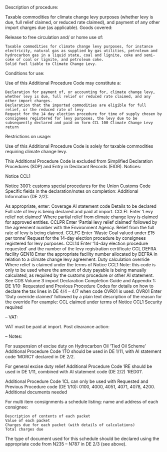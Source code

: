 Description of procedure:

Taxable commodities for climate change levy purposes (whether levy is due, full relief claimed, or reduced rate claimed), and payment of any other import charges due (as applicable).
Goods covered:

Release to free circulation and/ or home use of:

    Taxable commodities for climate change levy purposes, for instance electricity, natural gas as supplied by gas utilities, petroleum and hydrocarbon gas in a liquid state, coal and lignite, coke and semi-coke of coal or lignite, and petroleum coke.
    Solid fuel liable to Climate Change Levy.

Conditions for use:

Use of this Additional Procedure Code may constitute a:

    Declaration for payment of, or accounting for, climate change levy, whether levy is due, full relief or reduced rate claimed, and any other import charges.
    Declaration that the imported commodities are eligible for full relief, or the reduced rate of levy
    Request for the 14 day election procedure for time of supply chosen by consignees registered for levy purposes, the levy due to be subsequently declared and paid on form CCL 100 Climate Change Levy return

Restrictions on usage:

Use of this Additional Procedure Code is solely for taxable commodities requiring climate change levy.

This Additional Procedure Code is excluded from Simplified Declaration Procedures (SDP) and Entry in Declarant Records (EIDR).
Notices:

Notice CCL1

Notice 3001: customs special procedures for the Union Customs Code
Specific fields in the declaration/notes on completion:
Additional Information (DE 2/2):

As appropriate, enter:
Coverage 	AI statement code 	Details to be declared
Full rate of levy is being declared and paid at import. 	CCLFL 	Enter ‘Levy relief not claimed’
Where partial relief from climate change levy is claimed for approved entities. 	CCLPR 	Enter ‘Partial levy relief claimed’ followed by the agreement number with the Environment Agency.
Relief from the full rate of levy is being claimed. 	CCLFC 	Enter ‘Waste Coal valued under £15 per tonne’
Request for the 14-day election procedure by consignees registered for levy purposes. 	CCL14 	Enter ‘14-day election procedure requested’ and the number of the levy registration certificate
CCL DEFRA facility 	GEN18 	Enter the appropriate facility number allocated by DEFRA in relation to a climate change levy agreement.
Duty calculation override
Where relief is claimed under the terms of Notice CCL1
Note: this code is only to be used where the amount of duty payable is being manually calculated, as required by the customs procedure or other AI statement.
See CDS Volume 3 import Declaration Completion Guide and Appendix 1: DE 1/10: Requested and Previous Procedure Codes for details on how to declare the tax lines in DE 4/4 – 4/7 when code OVR01 is used. 	OVR01 	Enter ‘Duty override claimed’ followed by a plain text description of the reason for the override
For example: CCL claimed under terms of Notice CCL1
Security required

–
VAT:

VAT must be paid at import.
Post clearance action:

–
Notes:

For suspension of excise duty on Hydrocarbon Oil ‘Tied Oil Scheme’ Additional Procedure Code 1TO should be used in DE 1/11, with AI statement code ‘MORC1’ declared in DE 2/2.

For general excise duty relief Additional Procedure Code 1RE should be used in DE 1/11, combined with AI statement code (DE 2/2) ‘RED01’.

Additional Procedure Code 1CL can only be used with Requested and Previous Procedure code (DE 1/10): 0100, 4000, 4051, 4071, 4078, 4200.
Additional documents needed

For multi item consignments a schedule listing: name and address of each consignee:

    Description of contents of each packet
    Value of each packet
    Charges due for each packet (with details of calculations)
    Total charges due

The type of document used for this schedule should be declared using the appropriate code from N235 – N787 in DE 2/3 (see above).